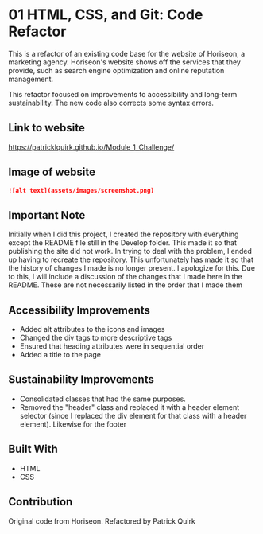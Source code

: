 # 01 HTML, CSS, and Git: Code Refactor

This is a refactor of an existing code base for the website of Horiseon, a marketing agency.
Horiseon's website shows off the services that they provide, such as search engine optimization and online reputation management.

This refactor focused on improvements to accessibility and long-term sustainability.
The new code also corrects some syntax errors.

## Link to website
https://patricklquirk.github.io/Module_1_Challenge/

## Image of website
```md
![alt text](assets/images/screenshot.png)
```

## Important Note
Initially when I did this project, I created the repository with everything except the README file still in the Develop folder.
This made it so that publishing the site did not work. In trying to deal with the problem, I ended up having to recreate the repository.
This unfortunately has made it so that the history of changes I made is no longer present. I apologize for this.
Due to this, I will include a discussion of the changes that I made here in the README. 
These are not necessarily listed in the order that I made them

## Accessibility Improvements
* Added alt attributes to the icons and images
* Changed the div tags to more descriptive tags
* Ensured that heading attributes were in sequential order
* Added a title to the page

## Sustainability Improvements
* Consolidated classes that had the same purposes.
* Removed the "header" class and replaced it with a header element selector (since I replaced the div element for that class with a header element). Likewise for the footer

## Built With
* HTML
* CSS

## Contribution
Original code from Horiseon. Refactored by Patrick Quirk